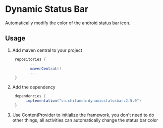 # Dynamic Status Bar



Automatically modify the color of the android status bar icon.



## Usage

1. Add maven central to  your project

   ```groovy
    repositories {
           ...
           mavenCentral()
           ...
    }
   ```

2. Add the dependency

   ```groovy
    dependencies {
         implementation("cn.chitanda:dynamicstatusbar:2.5.0")
    }
   ```

3. Use ContentProvider to initialize the framework, you don't need to do other things, all activities can automatically change the status bar color

   

